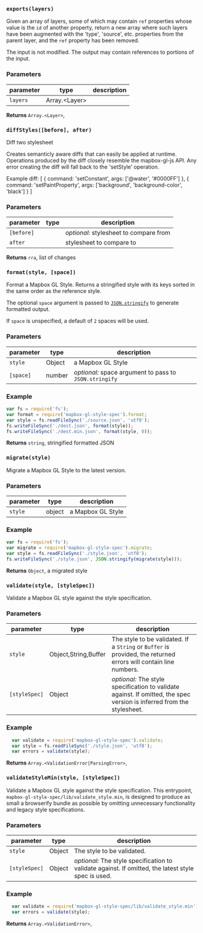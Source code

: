 
### `exports(layers)`

Given an array of layers, some of which may contain `ref` properties
whose value is the `id` of another property, return a new array where
such layers have been augmented with the 'type', 'source', etc. properties
from the parent layer, and the `ref` property has been removed.

The input is not modified. The output may contain references to portions
of the input.


### Parameters

| parameter | type             | description |
| --------- | ---------------- | ----------- |
| `layers`  | Array\.\<Layer\> |             |



**Returns** `Array.<Layer>`, 


### `diffStyles([before], after)`

Diff two stylesheet

Creates semanticly aware diffs that can easily be applied at runtime.
Operations produced by the diff closely resemble the mapbox-gl-js API. Any
error creating the diff will fall back to the 'setStyle' operation.

Example diff:
[
    { command: 'setConstant', args: ['@water', '#0000FF'] },
    { command: 'setPaintProperty', args: ['background', 'background-color', 'black'] }
]


### Parameters

| parameter  | type | description                            |
| ---------- | ---- | -------------------------------------- |
| `[before]` |      | _optional:_ stylesheet to compare from |
| `after`    |      | stylesheet to compare to               |



**Returns** `rra`, list of changes


### `format(style, [space])`

Format a Mapbox GL Style.  Returns a stringified style with its keys
sorted in the same order as the reference style.

The optional `space` argument is passed to
[`JSON.stringify`](https://developer.mozilla.org/en-US/docs/Web/JavaScript/Reference/Global_Objects/JSON/stringify)
to generate formatted output.

If `space` is unspecified, a default of `2` spaces will be used.


### Parameters

| parameter | type   | description                                            |
| --------- | ------ | ------------------------------------------------------ |
| `style`   | Object | a Mapbox GL Style                                      |
| `[space]` | number | _optional:_ space argument to pass to `JSON.stringify` |


### Example

```js
var fs = require('fs');
var format = require('mapbox-gl-style-spec').format;
var style = fs.readFileSync('./source.json', 'utf8');
fs.writeFileSync('./dest.json', format(style));
fs.writeFileSync('./dest.min.json', format(style, 0));
```


**Returns** `string`, stringified formatted JSON


### `migrate(style)`

Migrate a Mapbox GL Style to the latest version.


### Parameters

| parameter | type   | description       |
| --------- | ------ | ----------------- |
| `style`   | object | a Mapbox GL Style |


### Example

```js
var fs = require('fs');
var migrate = require('mapbox-gl-style-spec').migrate;
var style = fs.readFileSync('./style.json', 'utf8');
fs.writeFileSync('./style.json', JSON.stringify(migrate(style)));
```


**Returns** `Object`, a migrated style


### `validate(style, [styleSpec])`

Validate a Mapbox GL style against the style specification.


### Parameters

| parameter     | type                   | description                                                                                                                |
| ------------- | ---------------------- | -------------------------------------------------------------------------------------------------------------------------- |
| `style`       | Object\,String\,Buffer | The style to be validated. If a `String`     or `Buffer` is provided, the returned errors will contain line numbers.       |
| `[styleSpec]` | Object                 | _optional:_ The style specification to validate against.     If omitted, the spec version is inferred from the stylesheet. |


### Example

```js
  var validate = require('mapbox-gl-style-spec').validate;
  var style = fs.readFileSync('./style.json', 'utf8');
  var errors = validate(style);
```


**Returns** `Array.<ValidationError|ParsingError>`, 


### `validateStyleMin(style, [styleSpec])`

Validate a Mapbox GL style against the style specification. This entrypoint,
`mapbox-gl-style-spec/lib/validate_style.min`, is designed to produce as
small a browserify bundle as possible by omitting unnecessary functionality
and legacy style specifications.


### Parameters

| parameter     | type   | description                                                                                             |
| ------------- | ------ | ------------------------------------------------------------------------------------------------------- |
| `style`       | Object | The style to be validated.                                                                              |
| `[styleSpec]` | Object | _optional:_ The style specification to validate against.     If omitted, the latest style spec is used. |


### Example

```js
  var validate = require('mapbox-gl-style-spec/lib/validate_style.min');
  var errors = validate(style);
```


**Returns** `Array.<ValidationError>`, 


